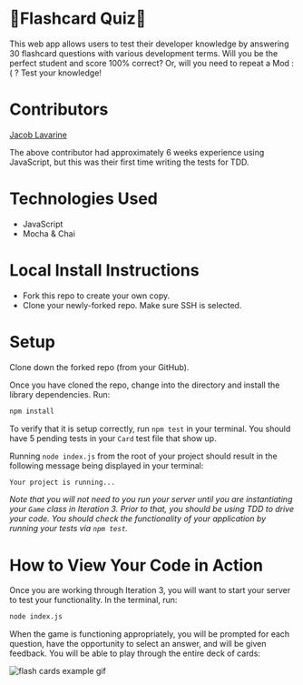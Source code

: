 # **📝Flashcard Quiz📝**

This web app allows users to test their developer knowledge by answering 30 flashcard questions with various development terms. Will you be the perfect student and score 100% correct? Or, will you need to repeat a Mod :( ? Test your knowledge!

# **Contributors**

[Jacob Lavarine](https://github.com/Jlavarine)

The above contributor had approximately 6 weeks experience using JavaScript, but this was their first time writing the tests for TDD.

# **Technologies Used**

- JavaScript
- Mocha & Chai


# **Local Install Instructions**
- Fork this repo to create your own copy.
- Clone your newly-forked repo. Make sure SSH is selected.

# **Setup**

Clone down the forked repo (from your GitHub).

Once you have cloned the repo, change into the directory and install the library dependencies. Run:

```bash
npm install
```

To verify that it is setup correctly, run `npm test` in your terminal. You should have 5 pending tests in your `Card` test file that show up.

Running `node index.js` from the root of your project should result in the following message being displayed in your terminal:

```bash
Your project is running...
```

*Note that you will not need to you run your server until you are instantiating your `Game` class in Iteration 3. Prior to that, you should be using TDD to drive your code. You should check the functionality of your application by running your tests via `npm test`.*

# **How to View Your Code in Action**

Once you are working through Iteration 3, you will want to start your server to test your functionality.
In the terminal, run:

```bash
node index.js
```

When the game is functioning appropriately, you will be prompted for each question, have the opportunity to select an answer, and will be given feedback. You will be able to play through the entire deck of cards:

![flash cards example gif](https://media.giphy.com/media/ldZ8W8cJuzcPxeiiOf/giphy.gif)
